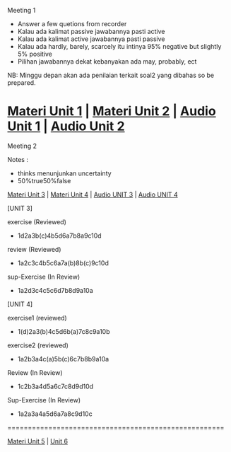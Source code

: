 Meeting 1 
- Answer a few quetions from recorder
- Kalau ada kalimat passive jawabannya pasti active
- Kalau ada kalimat active jawabannya pasti passive
- Kalau ada hardly, barely, scarcely itu intinya 95% negative but slightly 5% positive
- Pilihan jawabannya dekat kebanyakan ada may, probably, ect
    
NB: Minggu depan akan ada penilaian terkait soal2 yang dibahas so be prepared.
   
[Materi Unit 1](https://drive.google.com/file/d/1kiraYa57oZI74LyXhyBxNNdd-lJuRFse/view) | [Materi Unit 2](https://drive.google.com/file/d/1ydUneP05I7co21jlWrznx_-C8pOxl0qR/view) | [Audio Unit 1](https://drive.google.com/drive/folders/1B-rXVmz58c3FbZ-WoR6w3vsvPwPRwrJN?usp=sharing) | [Audio  Unit 2](https://drive.google.com/drive/folders/1pD-b3GRmrGQ5X1qfaoV0dGMPW9mwFzVI?usp=sharing)
=====================================================

Meeting 2

Notes :
- thinks menunjunkan uncertainty
- 50%true50%false

[Materi Unit 3](https://drive.google.com/file/d/1srgJr-miD16HWeqamcFyseEXMZwcpGFA/view) | [Materi Unit 4](https://drive.google.com/file/d/1504hhLAUisbQxTEWlObf2UfJRKn8JEbS/view) | [Audio  UNIT 3](https://drive.google.com/drive/folders/13sd5IuP-xg1FcNBuy0Xia72wGW4dv_HX?usp=sharing) | [Audio UNIT 4](https://drive.google.com/drive/folders/1Y7kbNi3v7qeFCPzu5Xy3y-IOIb3NeXUJ?usp=sharing)

 [UNIT 3]
 
exercise (Reviewed)
- 1d2a3b(c)4b5d6a7b8a9c10d

review (Reviewed)
- 1a2c3c4b5c6a7a(b)8b(c)9c10d

sup-Exercise (In Review)
- 1a2d3c4c5c6d7b8d9a10a 

[UNIT 4]

exercise1 (reviewed)
- 1(d)2a3(b)4c5d6b(a)7c8c9a10b

exercise2 (reviewed)
- 1a2b3a4c(a)5b(c)6c7b8b9a10a

Review (In Review)
- 1c2b3a4d5a6c7c8d9d10d

Sup-Exercise (In Review)
- 1a2a3a4a5d6a7a8c9d10c

=====================================================

[Materi Unit 5](https://drive.google.com/file/d/16kW3SXUtTg-frG7XB5IlvWESRhTUjkSy/view) | [Unit 6](https://drive.google.com/file/d/1LnZw9m98cQQRnOIHP5qLSEEm1IaENPIn/view)


